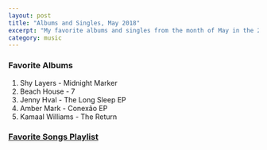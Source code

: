 ```yaml
---
layout: post
title: "Albums and Singles, May 2018"
excerpt: "My favorite albums and singles from the month of May in the 2018th year. "
category: music
---
```


### Favorite Albums

1. Shy Layers - Midnight Marker
1. Beach House - 7
1. Jenny Hval - The Long Sleep EP
1. Amber Mark - Conexão EP
1. Kamaal Williams - The Return

### <a href="https://open.spotify.com/user/blrobin2/playlist/00BCl7ZQWo5pe5cr2oDyx5" target="_blank" rel="noopener">Favorite Songs Playlist</a>
